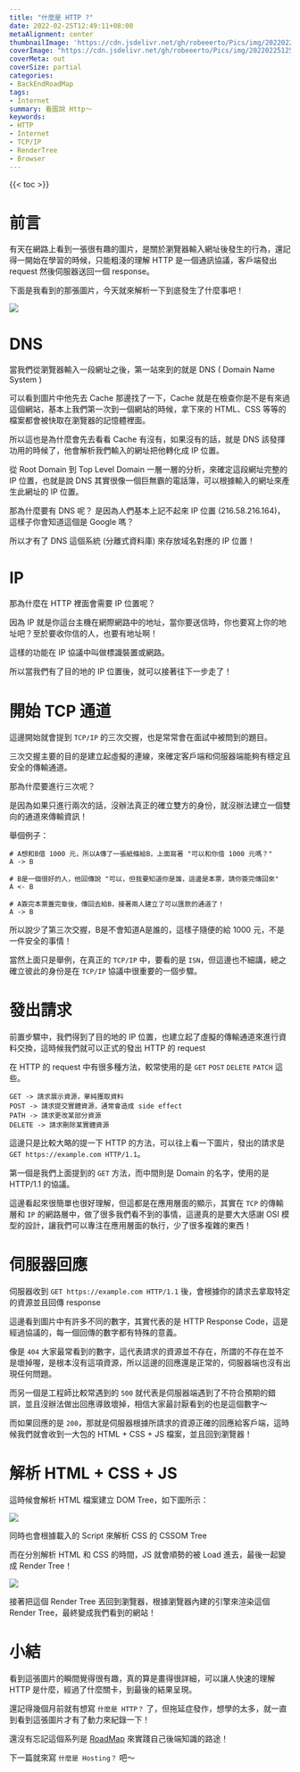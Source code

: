 ```yaml
---
title: "什麼是 HTTP ?"
date: 2022-02-25T12:49:11+08:00
metaAlignment: center
thumbnailImage: 'https://cdn.jsdelivr.net/gh/robeeerto/Pics/img/202202251255376.png'
coverImage: "https://cdn.jsdelivr.net/gh/robeeerto/Pics/img/202202251250767.jpg" 
coverMeta: out
coverSize: partial
categories:
- BackEndRoadMap
tags:
- Internet
summary: 看圖說 Http～
keywords:
- HTTP
- Internet
- TCP/IP
- RenderTree
- Browser
---
```


{{< toc >}}

# 前言

有天在網路上看到一張很有趣的圖片，是關於瀏覽器輸入網址後發生的行為，還記得一開始在學習的時候，只能粗淺的理解 HTTP 是一個通訊協議，客戶端發出 request 然後伺服器送回一個 response。

下面是我看到的那張圖片，今天就來解析一下到底發生了什麼事吧！

![](https://cdn.jsdelivr.net/gh/robeeerto/Pics/img/202202251142168.png)

# DNS

當我們從瀏覽器輸入一段網址之後，第一站來到的就是 DNS ( Domain Name System )

可以看到圖片中他先去 Cache 那邊找了一下，Cache 就是在檢查你是不是有來過這個網站，基本上我們第一次到一個網站的時候，拿下來的 HTML、CSS 等等的檔案都會被快取在瀏覽器的記憶體裡面。

所以這也是為什麼會先去看看 Cache 有沒有，如果沒有的話，就是 DNS 該發揮功用的時候了，他會解析我們輸入的網址把他轉化成 IP 位置。

從 Root Domain 到 Top Level Domain 一層一層的分析，來確定這段網址完整的 IP 位置，也就是說 DNS 其實很像一個巨無霸的電話簿，可以根據輸入的網址來產生此網址的 IP 位置。

那為什麼要有 DNS 呢？ 是因為人們基本上記不起來 IP 位置 (216.58.216.164)，這樣子你會知道這個是 Google 嗎？

所以才有了 DNS 這個系統 (分離式資料庫) 來存放域名對應的 IP 位置！

# IP

那為什麼在 HTTP 裡面會需要 IP 位置呢？

因為 IP 就是你這台主機在網際網路中的地址，當你要送信時，你也要寫上你的地址吧？至於要收你信的人，也要有地址啊！

這樣的功能在 IP 協議中叫做標識裝置或網路。

所以當我們有了目的地的 IP 位置後，就可以接著往下一步走了！

# 開始 TCP 通道

這邊開始就會提到 `TCP/IP` 的三次交握，也是常常會在面試中被問到的題目。

三次交握主要的目的是建立起虛擬的連線，來確定客戶端和伺服器端能夠有穩定且安全的傳輸通道。

那為什麼要進行三次呢？

是因為如果只進行兩次的話，沒辦法真正的確立雙方的身份，就沒辦法建立一個雙向的通道來傳輸資訊！

舉個例子：

```
# A想和B借 1000 元，所以A傳了一張紙條給B，上面寫著 "可以和你借 1000 元嗎？"
A -> B 

# B是一個很好的人，他回傳說 "可以，但我要知道你是誰，這邊是本票，請你簽完傳回來"
A <- B

# A簽完本票蓋完章後，傳回去給B，接著兩人建立了可以匯款的通道了！
A -> B
```

所以說少了第三次交握，B是不會知道A是誰的，這樣子隨便的給 1000 元，不是一件安全的事情！

當然上面只是舉例，在真正的 `TCP/IP` 中，要看的是 `ISN`，但這邊也不細講，總之確立彼此的身份是在 `TCP/IP` 協議中很重要的一個步驟。

# 發出請求

前置步驟中，我們得到了目的地的 IP 位置，也建立起了虛擬的傳輸通道來進行資料交換，這時候我們就可以正式的發出 HTTP 的 request 

在 HTTP 的 request 中有很多種方法，較常使用的是 `GET` `POST` `DELETE` `PATCH` 這些。

```
GET -> 請求展示資源，單純獲取資料
POST -> 請求提交實體資源，通常會造成 side effect
PATH -> 請求更改某部分資源
DELETE -> 請求刪除某實體資源
```

這邊只是比較大略的提一下 HTTP 的方法，可以往上看一下圖片，發出的請求是 `GET https://example.com HTTP/1.1`。

第一個是我們上面提到的 `GET` 方法，而中間則是 Domain 的名字，使用的是 HTTP/1.1 的協議。

這邊看起來很簡單也很好理解，但這都是在應用層面的顯示，其實在 `TCP` 的傳輸層和 `IP` 的網路層中，做了很多我們看不到的事情，這邊真的是要大大感謝 OSI 模型的設計，讓我們可以專注在應用層面的執行，少了很多複雜的東西！

# 伺服器回應

伺服器收到 `GET https://example.com HTTP/1.1` 後，會根據你的請求去拿取特定的資源並且回傳 response

這邊看到圖片中有許多不同的數字，其實代表的是 HTTP Response Code，這是經過協議的，每一個回傳的數字都有特殊的意義。

像是 `404` 大家最常看到的數字，這代表請求的資源並不存在，所謂的不存在並不是壞掉喔，是根本沒有這項資源，所以這邊的回應還是正常的，伺服器端也沒有出現任何問題。

而另一個是工程師比較常遇到的 `500` 就代表是伺服器端遇到了不符合預期的錯誤，並且沒辦法做出回應導致壞掉，相信大家最討厭看到的也是這個數字～

而如果回應的是 `200`，那就是伺服器根據所請求的資源正確的回應給客戶端，這時候我們就會收到一大包的 HTML + CSS + JS 檔案，並且回到瀏覽器！

# 解析 HTML + CSS + JS

這時候會解析 HTML 檔案建立 DOM Tree，如下圖所示：

![](https://cdn.jsdelivr.net/gh/robeeerto/Pics/img/202202251234729.png)

同時也會根據載入的 Script 來解析 CSS 的 CSSOM Tree

而在分別解析 HTML 和 CSS 的時間，JS 就會順勢的被 Load 進去，最後一起變成 Render Tree！

![](https://cdn.jsdelivr.net/gh/robeeerto/Pics/img/202202251235559.png)

接著把這個 Render Tree 丟回到瀏覽器，根據瀏覽器內建的引擎來渲染這個 Render Tree，最終變成我們看到的網站！

# 小結

看到這張圖片的瞬間覺得很有趣，真的算是畫得很詳細，可以讓人快速的理解 HTTP 是什麼，經過了什麼關卡，到最後的結果呈現。

還記得幾個月前就有想寫 `什麼是 HTTP？` 了，但拖延症發作，想學的太多，就一直到看到這張圖片才有了動力來紀錄一下！

還沒有忘記這個系列是 [RoadMap](https://roadmap.sh/backend) 來實踐自己後端知識的路途！

下一篇就來寫 `什麼是 Hosting？` 吧～
